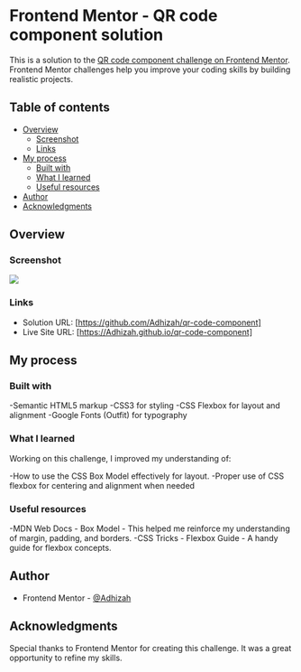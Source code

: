 # Frontend Mentor - QR code component solution

This is a solution to the [QR code component challenge on Frontend Mentor](https://www.frontendmentor.io/challenges/qr-code-component-iux_sIO_H). Frontend Mentor challenges help you improve your coding skills by building realistic projects. 

## Table of contents

- [Overview](#overview)
  - [Screenshot](#screenshot)
  - [Links](#links)
- [My process](#my-process)
  - [Built with](#built-with)
  - [What I learned](#what-i-learned)
  - [Useful resources](#useful-resources)
- [Author](#author)
- [Acknowledgments](#acknowledgments)



## Overview

### Screenshot

![](.images/screenshot.png)



### Links

- Solution URL: [https://github.com/Adhizah/qr-code-component]
- Live Site URL: [https://Adhizah.github.io/qr-code-component]

## My process

### Built with

-Semantic HTML5 markup
-CSS3 for styling
-CSS Flexbox for layout and alignment
-Google Fonts (Outfit) for typography



### What I learned
Working on this challenge, I improved my understanding of:

-How to use the CSS Box Model effectively for layout.
-Proper use of CSS flexbox for centering and alignment when needed

 

### Useful resources

-MDN Web Docs - Box Model - This helped me reinforce my understanding of margin, padding, and borders.
-CSS Tricks - Flexbox Guide - A handy guide for flexbox concepts.

## Author


- Frontend Mentor - [@Adhizah](https://www.frontendmentor.io/profile/adhizah)



## Acknowledgments

Special thanks to Frontend Mentor for creating this challenge. It was a great opportunity to refine my skills.
